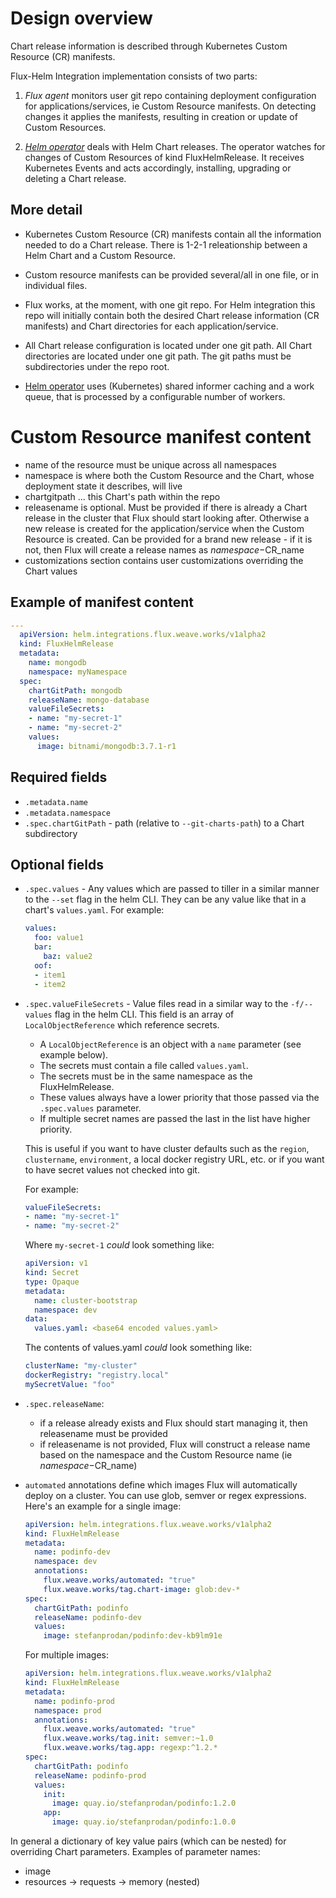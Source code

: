# Design overview

Chart release information is described through Kubernetes Custom Resource (CR) manifests.

Flux-Helm Integration implementation consists of two parts:

1. *Flux agent* monitors user git repo containing deployment configuration for applications/services, ie Custom Resource manifests. On detecting changes it applies the manifests, resulting in creation or update of Custom Resources.

2. [*Helm operator*](helm-operator.md) deals with Helm Chart releases. The operator watches for changes of Custom Resources of kind FluxHelmRelease. It receives Kubernetes Events and acts accordingly, installing, upgrading or deleting a Chart release.

## More detail

 - Kubernetes Custom Resource (CR) manifests contain all the information needed to do a Chart release. There is 1-2-1 releationship between a Helm Chart and a Custom Resource.

 - Custom resource manifests can be provided several/all in one file, or in individual files.

 - Flux works, at the moment, with one git repo. For Helm integration this repo will initially contain both the desired Chart release information (CR manifests) and Chart directories for each application/service.

 - All Chart release configuration is located under one git path. All Chart directories are located under one git path. The git paths must be subdirectories under the repo root.

 - [Helm operator](helm-operator.md) uses (Kubernetes) shared informer caching and a work queue, that is processed by a configurable number of workers.

# Custom Resource manifest content

- name of the resource must be unique across all namespaces
- namespace is where both the Custom Resource and the Chart, whose deployment state it describes, will live
- chartgitpath ... this Chart's path within the repo
- releasename is optional. Must be provided if there is already a Chart release in the cluster that Flux should start looking after. Otherwise a new release is created for the application/service when the Custom Resource is created. Can be provided for a brand new release - if it is not, then Flux will create a release names as $namespace-$CR_name
- customizations section contains user customizations overriding the Chart values


## Example of manifest content

```yaml
---
  apiVersion: helm.integrations.flux.weave.works/v1alpha2
  kind: FluxHelmRelease
  metadata:
    name: mongodb
    namespace: myNamespace
  spec:
    chartGitPath: mongodb
    releaseName: mongo-database
    valueFileSecrets:
    - name: "my-secret-1"
    - name: "my-secret-2"
    values:
      image: bitnami/mongodb:3.7.1-r1
```

## Required fields

 - `.metadata.name`
 - `.metadata.namespace`
 - `.spec.chartGitPath` - path (relative to `--git-charts-path`) to a Chart subdirectory

## Optional fields

- `.spec.values` - Any values which are passed to tiller in a similar
  manner to the `--set` flag in the helm CLI. They can be any value
  like that in a chart's `values.yaml`. For example:
  ```yaml
  values:
    foo: value1
    bar:
      baz: value2
    oof:
    - item1
    - item2
  ```

- `.spec.valueFileSecrets` - Value files read in a similar way to the
  `-f/--values` flag in the helm CLI. This field is an array of
  `LocalObjectReference` which reference secrets.

  - A  `LocalObjectReference` is an object with a `name` parameter (see
    example below).
  - The secrets must contain a file called `values.yaml`.
  - The secrets must be in the same namespace as the FluxHelmRelease.
  - These values always have a lower priority that those passed
    via the `.spec.values` parameter.
  - If multiple secret names are passed the last in the list have higher
    priority.

  This is useful if you want to have cluster defaults such as the
  `region`, `clustername`, `environment`, a local docker registry URL,
  etc. or if you want to have secret values not checked into git.

  For example:
  ```yaml
  valueFileSecrets:
  - name: "my-secret-1"
  - name: "my-secret-2"
  ```
  Where `my-secret-1` _could_ look something like:
  ```yaml
  apiVersion: v1
  kind: Secret
  type: Opaque
  metadata:
    name: cluster-bootstrap
    namespace: dev
  data:
    values.yaml: <base64 encoded values.yaml>
  ```
  The contents of values.yaml _could_ look something like:
  ```yaml
  clusterName: "my-cluster"
  dockerRegistry: "registry.local"
  mySecretValue: "foo"
  ```

- `.spec.releaseName`:
  - if a release already exists and Flux should start managing it, then
    releasename must be provided
  - if releasename is not provided, Flux will construct a release name
    based on the namespace and the Custom Resource name (ie
    $namespace-$CR_name)

- `automated` annotations define which images Flux will automatically
  deploy on a cluster. You can use glob, semver or regex expressions.
  Here's an example for a single image:

  ```yaml
  apiVersion: helm.integrations.flux.weave.works/v1alpha2
  kind: FluxHelmRelease
  metadata:
    name: podinfo-dev
    namespace: dev
    annotations:
      flux.weave.works/automated: "true"
      flux.weave.works/tag.chart-image: glob:dev-*
  spec:
    chartGitPath: podinfo
    releaseName: podinfo-dev
    values:
      image: stefanprodan/podinfo:dev-kb9lm91e
  ```

  For multiple images:

  ```yaml
  apiVersion: helm.integrations.flux.weave.works/v1alpha2
  kind: FluxHelmRelease
  metadata:
    name: podinfo-prod
    namespace: prod
    annotations:
      flux.weave.works/automated: "true"
      flux.weave.works/tag.init: semver:~1.0
      flux.weave.works/tag.app: regexp:^1.2.*
  spec:
    chartGitPath: podinfo
    releaseName: podinfo-prod
    values:
      init:
        image: quay.io/stefanprodan/podinfo:1.2.0
      app:
        image: quay.io/stefanprodan/podinfo:1.0.0
  ```

In general a dictionary of key value pairs (which can be nested) for overriding Chart parameters. Examples of parameter names:

- image
- resources -> requests -> memory (nested)
